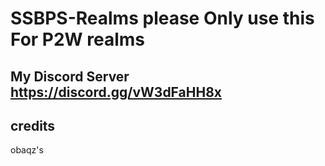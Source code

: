 # SSBPS-Realms please Only use this For P2W realms

My Discord Server
https://discord.gg/vW3dFaHH8x
----------------

credits
--------
obaqz's

